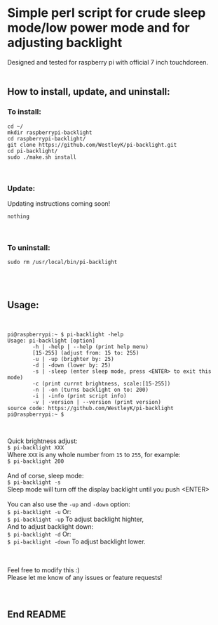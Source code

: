 # Simple perl script for crude sleep mode/low power mode and for adjusting backlight

Designed and tested for raspberry pi with official 7 inch touchdcreen. <br>
<br>

## How to install, update, and uninstall:

### To install:

```
cd ~/
mkdir raspberrypi-backlight
cd raspberrypi-backlight/
git clone https://github.com/WestleyK/pi-backlight.git
cd pi-backlight/
sudo ./make.sh install
```
<br>

### Update:

Updating instructions coming soon!

```
nothing
```

<br>

### To uninstall:

```
sudo rm /usr/local/bin/pi-backlight
```

<br>
<br/>


## Usage:

<br>

```
pi@raspberrypi:~ $ pi-backlight -help
Usage: pi-backlight [option]
        -h | -help | --help (print help menu)
        [15-255] (adjust from: 15 to: 255)
        -u | -up (brighter by: 25)
        -d | -down (lower by: 25)
        -s | -sleep (enter sleep mode, press <ENTER> to exit this mode)
        -c (print currnt brightness, scale:[15-255])
        -n | -on (turns backlight on to: 200)
        -i | -info (print script info)
        -v | -version | --version (print version)
source code: https://github.com/WestleyK/pi-backlight 
pi@raspberrypi:~ $ 
```

<br>

Quick brightness adjust: <br>
`$ pi-backlight XXX` <br>
Where `XXX` is any whole number from `15` to `255`, for example: <br>
`$ pi-backlight 200` <br>
<br>
And of corse, sleep mode: <br>
`$ pi-backlight -s` <br>
Sleep mode will turn off the display backlight until you push \<ENTER\> <br>
<br>
You can also use the `-up` and `-down` option: <br>
`$ pi-backlight -u` Or: <br>
`$ pi-backlight -up` To adjust backlight highter, <br>
And to adjust backlight down: <br>
`$ pi-backlight -d` Or: <br>
`$ pi-backlight -down` To adjust backlight lower. <br>
<br>



<br>
Feel free to modify this :) <br>
Please let me know of any issues or feature requests! <br>
<br>

<br>

## End README

<br>
